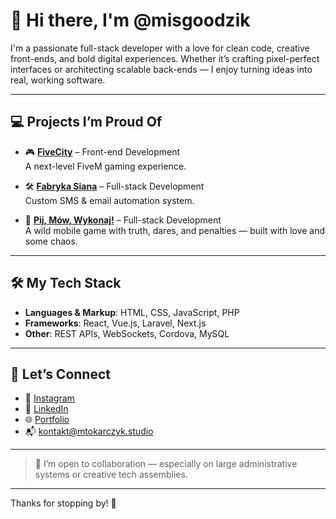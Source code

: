 # 👋 Hi there, I'm @misgoodzik

I'm a passionate full-stack developer with a love for clean code, creative front-ends, and bold digital experiences. Whether it’s crafting pixel-perfect interfaces or architecting scalable back-ends — I enjoy turning ideas into real, working software.

---

## 💻 Projects I’m Proud Of

- 🎮 **[FiveCity](https://fivecity.net)** – Front-end Development  
  A next-level FiveM gaming experience.

- 🛠 **[Fabryka Siana](https://fabrykasiana.pl)** – Full-stack Development  
  Custom SMS & email automation system.

- 🎉 **[Pij, Mów, Wykonaj!](https://pijmowwykonaj.pl)** – Full-stack Development  
  A wild mobile game with truth, dares, and penalties — built with love and some chaos.

---

## 🛠 My Tech Stack

- **Languages & Markup**: HTML, CSS, JavaScript, PHP  
- **Frameworks**: React, Vue.js, Laravel, Next.js  
- **Other**: REST APIs, WebSockets, Cordova, MySQL

---

## 🤝 Let’s Connect

- 📸 [Instagram](https://instagram.com/misgoodzik)
- 💼 [LinkedIn](https://www.linkedin.com/in/misgoodzik/)  
- 🌐 [Portfolio](https://mtokarczyk.studio)  
- 📬 [kontakt@mtokarczyk.studio](mailto:kontakt@mtokarczyk.studio)

---

> 💞️ I’m open to collaboration — especially on large administrative systems or creative tech assemblies.

---

Thanks for stopping by! 🚀
